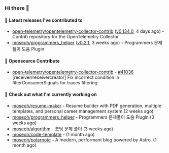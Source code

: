 ### Hi there 👋

#### 🚀 Latest releases I've contributed to

- [open-telemetry/opentelemetry-collector-contrib](https://github.com/open-telemetry/opentelemetry-collector-contrib) ([v0.134.0](https://github.com/open-telemetry/opentelemetry-collector-contrib/releases/tag/v0.134.0), 4 days ago) - Contrib repository for the OpenTelemetry Collector
- [moseoh/programmers_helper](https://github.com/moseoh/programmers_helper) ([v0.2.1](https://github.com/moseoh/programmers_helper/releases/tag/v0.2.1), 3 weeks ago) - Programmers 문제풀이 도움 Plugin

#### 🎉 Opensource Contribute

- [open-telemetry/opentelemetry-collector-contrib](https://github.com/open-telemetry/opentelemetry-collector-contrib) - [#41036](https://github.com/open-telemetry/opentelemetry-collector-contrib/pull/41036) [receiver/receivercreator] Fix incorrect condition in filterConsumerSignals for traces filtering

#### 👷 Check out what I'm currently working on

- [moseoh/resume-maker](https://github.com/moseoh/resume-maker) - Resume builder with PDF generation, multiple templates, and personal career management system (2 weeks ago)
- [moseoh/programmers_helper](https://github.com/moseoh/programmers_helper) - Programmers 문제풀이 도움 Plugin (3 weeks ago)
- [moseoh/algorithm](https://github.com/moseoh/algorithm) - 코딩 문제 풀이 (3 weeks ago)
- [moseoh/code-template](https://github.com/moseoh/code-template) -  (1 month ago)
- [moseoh/polarnote](https://github.com/moseoh/polarnote) - A modern, performant blog powered by Astro. (1 month ago)

